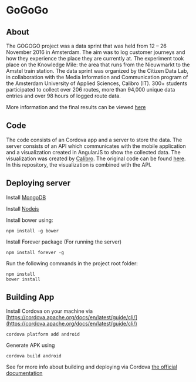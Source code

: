 
# GoGoGo

## About
The GOGOGO project was a data sprint that was held from 12 – 26 November 2016 in Amsterdam. The aim was to log customer journeys and how they experience the place they are currently at. The experiment took place on the Knowledge Mile: the area that runs from the Nieuwmarkt to the Amstel train station. The data sprint was organized by the Citizen Data Lab, in collaboration with the Media Information and Communication program of the Amsterdam University of Applied Sciences, Calibro (IT). 300+ students participated to collect over 206 routes, more than 94,000 unique data entries and over 98 hours of logged route data.

More information and the final results can be viewed [here](http://cargocollective.com/citizendatalab/Participatory-Mapping/GoGoGo) 

## Code
The code consists of an Cordova app and a server to store the data.
The server consists of an API which communicates with the mobile application and a visualization created in AngularJS to show the collected data. The visualization was created by [Calibro](http://calib.ro/). The original code can be found [here](https://github.com/calibro/gogogo-live). In this repository, the visualization is combined with the API. 


## Deploying server

Install [MongoDB](https://docs.mongodb.com/manual/tutorial/install-mongodb-on-ubuntu/)

Install [Nodejs](https://nodejs.org/en/download/package-manager/#debian-and-ubuntu-based-linux-distributions)

Install bower using:

    npm install -g bower

Install Forever package (For running the server)
	
    npm install forever -g


Run the following commands in the project root folder:

    npm install
    bower install



## Building App


Install Cordova on your machine via [https://cordova.apache.org/docs/en/latest/guide/cli/](https://cordova.apache.org/docs/en/latest/guide/cli/)


    cordova platform add android


Generate APK using

    cordova build android 

See for more info about building and deploying via Cordova [the official documentation](https://cordova.apache.org/docs/en/latest/)






